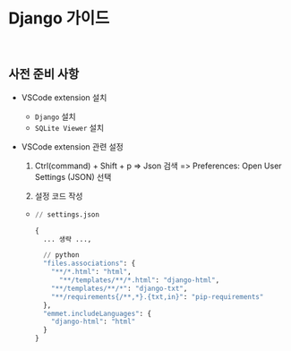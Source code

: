 # Django 가이드

<br>

## 사전 준비 사항
- VSCode extension 설치
  - `Django` 설치
  - `SQLite Viewer` 설치

- VSCode extension 관련 설정
  1. Ctrl(command) + Shift + p => Json 검색 =>  Preferences: Open User Settings (JSON) 선택

  2. 설정 코드 작성
  - ```python
    // settings.json

    {
      ... 생략 ...,

      // python
      "files.associations": {
        "**/*.html": "html",
          "**/templates/**/*.html": "django-html",
        "**/templates/**/*": "django-txt",
        "**/requirements{/**,*}.{txt,in}": "pip-requirements"
      },
      "emmet.includeLanguages": {
        "django-html": "html"
      }
    }
    ```